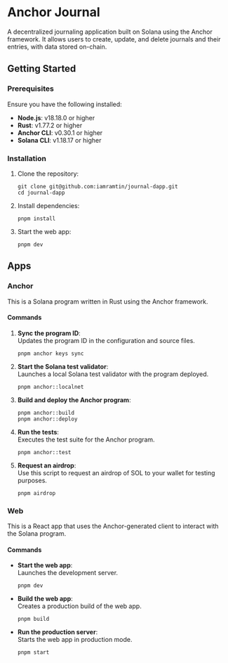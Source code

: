 # Anchor Journal

A decentralized journaling application built on Solana using the Anchor framework. It allows users to create, update, and delete journals and their entries, with data stored on-chain.

## Getting Started

### Prerequisites

Ensure you have the following installed:

- **Node.js**: v18.18.0 or higher
- **Rust**: v1.77.2 or higher
- **Anchor CLI**: v0.30.1 or higher
- **Solana CLI**: v1.18.17 or higher

### Installation

1. Clone the repository:

   ```shell
   git clone git@github.com:iamramtin/journal-dapp.git
   cd journal-dapp
   ```

2. Install dependencies:

   ```shell
   pnpm install
   ```

3. Start the web app:

   ```shell
   pnpm dev
   ```

## Apps

### Anchor

This is a Solana program written in Rust using the Anchor framework.

#### Commands

1. **Sync the program ID**:  
   Updates the program ID in the configuration and source files.

   ```shell
   pnpm anchor keys sync
   ```

2. **Start the Solana test validator**:  
   Launches a local Solana test validator with the program deployed.

   ```shell
   pnpm anchor::localnet
   ```

3. **Build and deploy the Anchor program**:

   ```shell
   pnpm anchor::build
   pnpm anchor::deploy
   ```

4. **Run the tests**:  
   Executes the test suite for the Anchor program.

   ```shell
   pnpm anchor::test
   ```

5. **Request an airdrop**:  
   Use this script to request an airdrop of SOL to your wallet for testing purposes.

   ```shell
   pnpm airdrop
   ```

### Web

This is a React app that uses the Anchor-generated client to interact with the Solana program.

#### Commands

- **Start the web app**:  
  Launches the development server.

  ```shell
  pnpm dev
  ```

- **Build the web app**:  
  Creates a production build of the web app.

  ```shell
  pnpm build
  ```

- **Run the production server**:  
  Starts the web app in production mode.
  ```shell
  pnpm start
  ```
